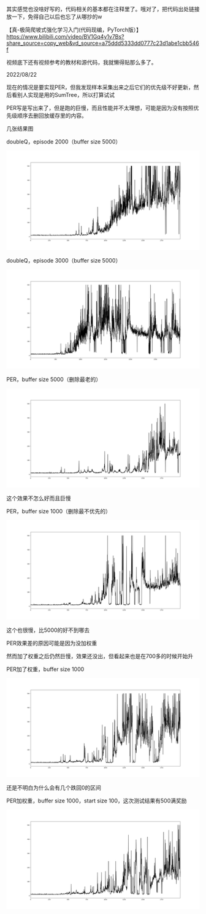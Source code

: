 其实感觉也没啥好写的，代码相关的基本都在注释里了。哦对了，把代码出处链接放一下，免得自己以后也忘了从哪抄的w

【真-极简爬坡式强化学习入门(代码现编，PyTorch版）】 https://www.bilibili.com/video/BV1Gq4y1v7Bs?share_source=copy_web&vd_source=a75ddd5333dd0777c23d1abe1cbb546f

视频底下还有视频参考的教材和源代码，我就懒得贴那么多了。

2022/08/22

现在的情况是要实现PER，但我发现样本采集出来之后它们的优先级不好更新，然后看别人实现是用的SumTree，所以打算试试

PER写是写出来了，但是跑的巨慢，而且性能并不太理想，可能是因为没有按照优先级顺序去删回放缓存里的内容。

几张结果图

doubleQ，episode 2000（buffer size 5000）

![](DQN-doubleQ/doubleQ2000.png)

doubleQ，episode 3000（buffer size 5000）

![](DQN-doubleQ/doubleQ3000.png)

PER，buffer size 5000（删除最老的）

![](DQN-PER/PERresult.png)

这个效果不怎么好而且巨慢

PER，buffer size 1000（删除最不优先的）

![](DQN-PER/PERresult2.png)

这个也很慢，比5000的好不到哪去

PER效果差的原因可能是因为没加权重

然而加了权重之后仍然巨慢，效果还没出，但看起来也是在700多的时候开始升

PER加了权重，buffer size 1000

![](DQN-PER/PERresult3.png)

还是不明白为什么会有几个跌回0的区间

PER加权重，buffer size 1000，start size 100，这次测试结果有500满奖励

![](DQN-PER/PERresult4.png)